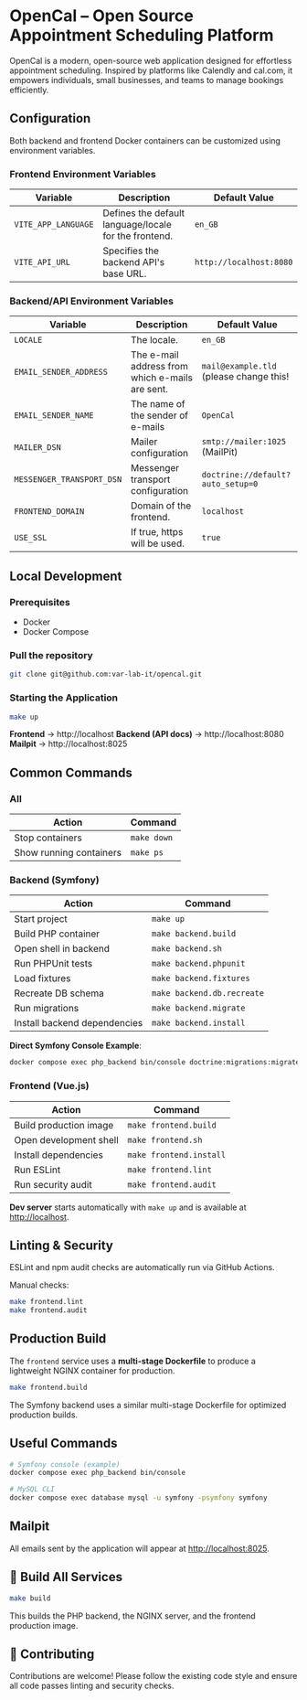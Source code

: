 # OpenCal – Open Source Appointment Scheduling Platform

OpenCal is a modern, open-source web application designed for effortless appointment scheduling. Inspired by platforms
like Calendly and cal.com, it empowers individuals, small businesses, and teams to manage bookings efficiently.

## Configuration

Both backend and frontend Docker containers can be customized using environment variables.

### Frontend Environment Variables

| Variable            | Description                                           | Default Value           |
|---------------------|-------------------------------------------------------|-------------------------|
| `VITE_APP_LANGUAGE` | Defines the default language/locale for the frontend. | `en_GB`                 |
| `VITE_API_URL`      | Specifies the backend API's base URL.                 | `http://localhost:8080` |

### Backend/API Environment Variables

| Variable                  | Description                                     | Default Value                           |
|---------------------------|-------------------------------------------------|-----------------------------------------|
| `LOCALE`                  | The locale.                                     | `en_GB`                                 |
| `EMAIL_SENDER_ADDRESS`    | The e-mail address from which e-mails are sent. | `mail@example.tld` (please change this! |
| `EMAIL_SENDER_NAME`       | The name of the sender of e-mails               | `OpenCal`                               |
| `MAILER_DSN`              | Mailer configuration                            | `smtp://mailer:1025` (MailPit)          |
| `MESSENGER_TRANSPORT_DSN` | Messenger transport configuration               | `doctrine://default?auto_setup=0`       |
| `FRONTEND_DOMAIN`         | Domain of the frontend.                         | `localhost`                             |
| `USE_SSL`                 | If true, https will be used.                    | `true`                                  |

## Local Development

### Prerequisites

- Docker
- Docker Compose

### Pull the repository

```bash
git clone git@github.com:var-lab-it/opencal.git
```

### Starting the Application

```bash
make up
```

**Frontend** → http://localhost
**Backend (API docs)** → http://localhost:8080  
**Mailpit** → http://localhost:8025

## Common Commands

### All

| Action                  | Command     |
|-------------------------|-------------|
| Stop containers         | `make down` |
| Show running containers | `make ps`   |

### Backend (Symfony)

| Action                       | Command                    |
|------------------------------|----------------------------|
| Start project                | `make up`                  |
| Build PHP container          | `make backend.build`       |
| Open shell in backend        | `make backend.sh`          |
| Run PHPUnit tests            | `make backend.phpunit`     |
| Load fixtures                | `make backend.fixtures`    |
| Recreate DB schema           | `make backend.db.recreate` |
| Run migrations               | `make backend.migrate`     |
| Install backend dependencies | `make backend.install`     |

**Direct Symfony Console Example**:

```bash
docker compose exec php_backend bin/console doctrine:migrations:migrate
```

### Frontend (Vue.js)

| Action                 | Command                 |
|------------------------|-------------------------|
| Build production image | `make frontend.build`   |
| Open development shell | `make frontend.sh`      |
| Install dependencies   | `make frontend.install` |
| Run ESLint             | `make frontend.lint`    |
| Run security audit     | `make frontend.audit`   |

**Dev server** starts automatically with `make up` and is available at [http://localhost](http://localhost).

## Linting & Security

ESLint and npm audit checks are automatically run via GitHub Actions.

Manual checks:

```bash
make frontend.lint
make frontend.audit
```

## Production Build

The `frontend` service uses a **multi-stage Dockerfile** to produce a lightweight NGINX container for production.

```bash
make frontend.build
```

The Symfony backend uses a similar multi-stage Dockerfile for optimized production builds.

## Useful Commands

```bash
# Symfony console (example)
docker compose exec php_backend bin/console

# MySQL CLI
docker compose exec database mysql -u symfony -psymfony symfony
```

## Mailpit

All emails sent by the application will appear at [http://localhost:8025](http://localhost:8025).

## 🔧 Build All Services

```bash
make build
```

This builds the PHP backend, the NGINX server, and the frontend production image.

## 🤝 Contributing

Contributions are welcome! Please follow the existing code style and ensure all code passes linting and security checks.
